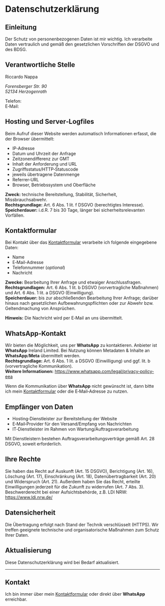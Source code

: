 # Datenschutzerklärung

## Einleitung

Der Schutz von personenbezogenen Daten ist mir wichtig. Ich verarbeite Daten vertraulich und gemäß den gesetzlichen Vorschriften der DSGVO und des BDSG.

## Verantwortliche Stelle

<p class="lead">Riccardo Nappa</p>

<address class="mb-3">
    Forensberger Str. 90<br>
    52134 Herzogenrath
</address>

Telefon: <span id="contact-phone" class="tap-target"></span>&nbsp;<span id="contact-whatsapp" class="tap-target text-decoration-none"></span>  
E‑Mail: <span id="contact-email" class="tap-target"></span>

## Hosting und Server‑Logfiles

Beim Aufruf dieser Website werden automatisch Informationen erfasst, die der Browser übermittelt:

- IP‑Adresse
- Datum und Uhrzeit der Anfrage
- Zeitzonendifferenz zur GMT
- Inhalt der Anforderung und URL
- Zugriffsstatus/HTTP‑Statuscode
- jeweils übertragene Datenmenge
- Referrer‑URL
- Browser, Betriebssystem und Oberfläche

**Zweck:** technische Bereitstellung, Stabilität, Sicherheit, Missbrauchsabwehr.  
**Rechtsgrundlage:** Art. 6 Abs. 1 lit. f DSGVO (berechtigtes Interesse).  
**Speicherdauer:** i.d.R. 7 bis 30 Tage, länger bei sicherheitsrelevanten Vorfällen.

## Kontaktformular

Bei Kontakt über das [Kontaktformular](/kontakt) verarbeite ich folgende eingegebene Daten:

- Name
- E‑Mail-Adresse
- Telefonnummer (_optional_)
- Nachricht

**Zwecke:** Bearbeitung Ihrer Anfrage und etwaiger Anschlussfragen.  
**Rechtsgrundlagen:** Art. 6 Abs. 1 lit. b DSGVO (vorvertragliche Maßnahmen) und Art. 6 Abs. 1 lit. a DSGVO (Einwilligung).  
**Speicherdauer:** bis zur abschließenden Bearbeitung Ihrer Anfrage; darüber hinaus nach gesetzlichen Aufbewahrungspflichten oder zur Abwehr bzw. Geltendmachung von Ansprüchen.

**Hinweis:** Die Nachricht wird per E‑Mail an uns übermittelt.

## WhatsApp‑Kontakt

Wir bieten die Möglichkeit, uns per **WhatsApp** zu kontaktieren. Anbieter ist **WhatsApp** Ireland Limited. Bei Nutzung können Metadaten & Inhalte an **WhatsApp**/**Meta** übermittelt werden.  
**Rechtsgrundlage:** Art. 6 Abs. 1 lit. a DSGVO (Einwilligung) und ggf. lit. b (vorvertragliche Kommunikation).  
**Weitere Informationen:** https://www.whatsapp.com/legal/privacy-policy-eea

Wenn die Kommunikation über **WhatsApp** nicht gewünscht ist, dann bitte ich mein [Kontaktformular](/kontakt) oder die E‑Mail‑Adresse <span class="contact-email" class="tap-target"></span> zu nutzen.

## Empfänger von Daten

- Hosting‑Dienstleister zur Bereitstellung der Website
- E‑Mail‑Provider für den Versand/Empfang von Nachrichten
- IT‑Dienstleister im Rahmen von Wartung/Auftragsverarbeitung

Mit Dienstleistern bestehen Auftragsverarbeitungsverträge gemäß Art. 28 DSGVO, soweit erforderlich.

## Ihre Rechte

Sie haben das Recht auf Auskunft (Art. 15 DSGVO), Berichtigung (Art. 16), Löschung (Art. 17), Einschränkung (Art. 18), Datenübertragbarkeit (Art. 20) und Widerspruch (Art. 21). Außerdem haben Sie das Recht, erteilte Einwilligungen jederzeit für die Zukunft zu widerrufen (Art. 7 Abs. 3).  
Beschwerderecht bei einer Aufsichtsbehörde, z.B. LDI NRW: https://www.ldi.nrw.de/

## Datensicherheit

Die Übertragung erfolgt nach Stand der Technik verschlüsselt (HTTPS). Wir treffen geeignete technische und organisatorische Maßnahmen zum Schutz Ihrer Daten.

## Aktualisierung

Diese Datenschutzerklärung wird bei Bedarf aktualisiert.

---

## Kontakt

Ich bin immer über mein [Kontaktformular](/kontakt) oder direkt über **WhatsApp** erreichbar.
